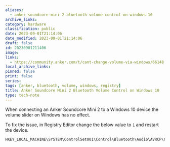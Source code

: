 ```yaml
---
aliases:
  - anker-soundcore-mini-2-bluetooth-volume-control-on-windows-10
archive_links: 
category: hardware
classification: public
date: 2023-09-01T21:14:06
date_modified: 2023-09-01T21:14:06
draft: false
id: 20230901211406
image: 
links:
  - https://community.anker.com/t/cant-change-volume-via-windows/66148
local_archive_links:  
pinned: false
print: false
series: 
tags: [anker, bluetooth, volume, windows, registry]
title: Anker Soundcore Mini 2 Bluetooth Volume Control on Windows 10
type: tech-note
---
```


When connecting an Anker Soundcore Mini 2 to a Windows 10 device the volume slider on Windows has no effect.

To fix the issue, in Registry Editor change the below value to `1` and restart the device.

```
HKEY_LOCAL_MACHINE\SYSTEM\ControlSet001\Control\Bluetooth\Audio\AVRCP\CT\DisableAbsoluteVolume
```

